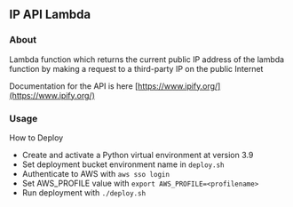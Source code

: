 ## IP API Lambda

### About

Lambda function which returns the current public IP address of the lambda function by making a request to a third-party IP on the public Internet

Documentation for the API is here [https://www.ipify.org/](https://www.ipify.org/)

### Usage

How to Deploy

- Create and activate a Python virtual environment at version 3.9
- Set deployment bucket environment name in `deploy.sh`
- Authenticate to AWS with `aws sso login`
- Set AWS_PROFILE value with `export AWS_PROFILE=<profilename>`
- Run deployment with `./deploy.sh` 